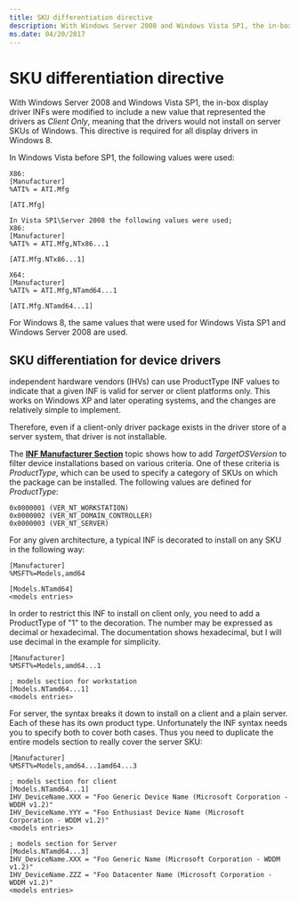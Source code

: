 ```yaml
---
title: SKU differentiation directive
description: With Windows Server 2008 and Windows Vista SP1, the in-box display driver INFs were modified to include a new value that represented the drivers as Client Only, meaning that the drivers would not install on server SKUs of Windows.
ms.date: 04/20/2017
---
```


# SKU differentiation directive


With Windows Server 2008 and Windows Vista SP1, the in-box display driver INFs were modified to include a new value that represented the drivers as *Client Only*, meaning that the drivers would not install on server SKUs of Windows. This directive is required for all display drivers in Windows 8.

In Windows Vista before SP1, the following values were used:

``` syntax
X86:
[Manufacturer]
%ATI% = ATI.Mfg

[ATI.Mfg]

In Vista SP1\Server 2008 the following values were used; 
X86:
[Manufacturer]
%ATI% = ATI.Mfg,NTx86...1

[ATI.Mfg.NTx86...1]

X64:
[Manufacturer]
%ATI% = ATI.Mfg,NTamd64...1

[ATI.Mfg.NTamd64...1]
```

For Windows 8, the same values that were used for Windows Vista SP1 and Windows Server 2008 are used.

## <span id="SKU_differentiation_for_device_drivers__"></span><span id="sku_differentiation_for_device_drivers__"></span><span id="SKU_DIFFERENTIATION_FOR_DEVICE_DRIVERS__"></span>SKU differentiation for device drivers


independent hardware vendors (IHVs) can use ProductType INF values to indicate that a given INF is valid for server or client platforms only. This works on Windows XP and later operating systems, and the changes are relatively simple to implement.

Therefore, even if a client-only driver package exists in the driver store of a server system, that driver is not installable.

The [**INF Manufacturer Section**](../install/inf-manufacturer-section.md) topic shows how to add *TargetOSVersion* to filter device installations based on various criteria. One of these criteria is *ProductType*, which can be used to specify a category of SKUs on which the package can be installed. The following values are defined for *ProductType*:

``` syntax
0x0000001 (VER_NT_WORKSTATION)
0x0000002 (VER_NT_DOMAIN_CONTROLLER)
0x0000003 (VER_NT_SERVER) 
```

For any given architecture, a typical INF is decorated to install on any SKU in the following way:

``` syntax
[Manufacturer]
%MSFT%=Models,amd64

[Models.NTamd64]
<models entries>
```

In order to restrict this INF to install on client only, you need to add a ProductType of "1" to the decoration. The number may be expressed as decimal or hexadecimal. The documentation shows hexadecimal, but I will use decimal in the example for simplicity.

``` syntax
[Manufacturer]
%MSFT%=Models,amd64...1

; models section for workstation
[Models.NTamd64...1]
<models entries>
```

For server, the syntax breaks it down to install on a client and a plain server. Each of these has its own product type. Unfortunately the INF syntax needs you to specify both to cover both cases. Thus you need to duplicate the entire models section to really cover the server SKU:

``` syntax
[Manufacturer]
%MSFT%=Models,amd64...1amd64...3

; models section for client
[Models.NTamd64...1]
IHV_DeviceName.XXX = "Foo Generic Device Name (Microsoft Corporation - WDDM v1.2)"
IHV_DeviceName.YYY = "Foo Enthusiast Device Name (Microsoft Corporation - WDDM v1.2)"
<models entries>

; models section for Server
[Models.NTamd64...3]
IHV_DeviceName.XXX = "Foo Generic Name (Microsoft Corporation - WDDM v1.2)"
IHV_DeviceName.ZZZ = "Foo Datacenter Name (Microsoft Corporation - WDDM v1.2)"
<models entries>
```

 

